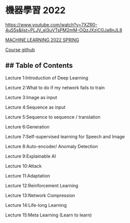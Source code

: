 # 機器學習 2022
https://www.youtube.com/watch?v=7XZR0-4uS5s&list=PLJV_el3uVTsPM2mM-OQzJXziCGJa8nJL8

[MACHINE LEARNING 2022 SPRING](https://speech.ee.ntu.edu.tw/~hylee/ml/2022-spring.php)

[Course github](https://github.com/virginiakm1988/ML2022-Spring)

## ## Table of Contents
Lecture 1:Introduction of Deep Learning

Lecture 2:What to do if my network fails to train

Lecture 3:Image as input

Lecture 4:Sequence as input

Lecture 5:Sequence to sequence / translation

Lecture 6:Generation

Lecture 7:Self-supervised learning for Speech and Image

Lecture 8:Auto-encoder/ Anomaly Detection

Lecture 9:Explainable AI

Lecture 10:Attack

Lecture 11:Adaptation

Lecture 12:Reinforcement Learning

Lecture 13:Network Compression

Lecture 14:Life-long Learning

Lecture 15:Meta Learning (Learn to learn)
